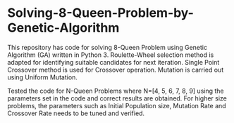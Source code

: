 # Solving-8-Queen-Problem-by-Genetic-Algorithm

This repository has code for solving 8-Queen Problem using Genetic Algorithm (GA) written in Python 3. Roulette-Wheel selection method is adapted for identifying suitable candidates for next iteration. Single Point Crossover method is used for Crossover operation. Mutation is carried out using Uniform Mutation.

Tested the code for N-Queen Problems where N=[4, 5, 6, 7, 8, 9] using the parameters set in the code and correct results are obtained. For higher size problems, the parameters such as Initial Population size, Mutation Rate and Crossover Rate needs to be tuned and verified.

